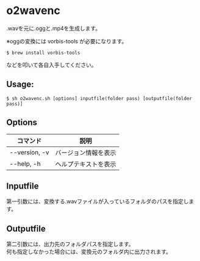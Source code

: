 # o2wavenc

.wavを元に.oggと.mp4を生成します。  

※oggの変換には vorbis-tools が必要になります。
```
$ brew install vorbis-tools
```
などを叩いて各自入手してください。

## Usage:
```
$ sh o2wavenc.sh [options] inputfile(folder pass) [outputfile(folder pass)]
```

## Options
|コマンド|説明|
|---|---|
|--version, -v|バージョン情報を表示|
|--help, -h|ヘルプテキストを表示|

## Inputfile
第一引数には、変換する.wavファイルが入っているフォルダのパスを指定します。

## Outputfile
第二引数には、出力先のフォルダパスを指定します。  
何も指定しなかった場合には、変換元のフォルダ内に出力されます。
